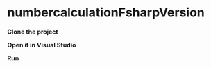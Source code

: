 # numbercalculationFsharpVersion

<p><b>Clone the project</b></p>
<p><b>Open it in Visual Studio</b></p>
<p><b>Run</b></p>
